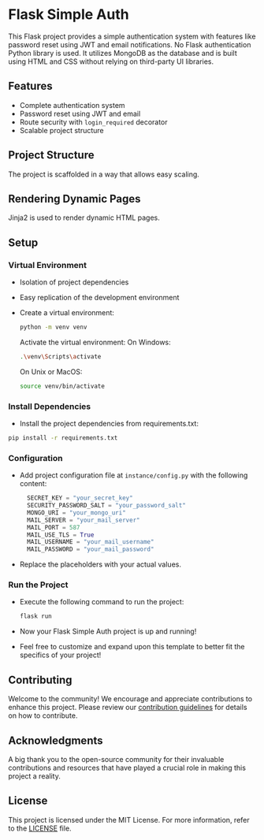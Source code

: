 # Flask Simple Auth

This Flask project provides a simple authentication system with features like password reset using JWT and email notifications. No Flask authentication Python library is used. It utilizes MongoDB as the database and is built using HTML and CSS without relying on third-party UI libraries.

## Features

- Complete authentication system
- Password reset using JWT and email
- Route security with `login_required` decorator
- Scalable project structure

## Project Structure

The project is scaffolded in a way that allows easy scaling.

## Rendering Dynamic Pages

Jinja2 is used to render dynamic HTML pages.

## Setup

### Virtual Environment

- Isolation of project dependencies
- Easy replication of the development environment
- Create a virtual environment:

   ```bash
   python -m venv venv
   ```

   Activate the virtual environment:
    On Windows:

    ```bash
    .\venv\Scripts\activate
    ```

   On Unix or MacOS:

    ```bash
    source venv/bin/activate
    ```

### Install Dependencies

- Install the project dependencies from requirements.txt:

```bash
pip install -r requirements.txt
```

### Configuration

- Add project configuration file at `instance/config.py` with the following content:

  ```python
    SECRET_KEY = "your_secret_key"
    SECURITY_PASSWORD_SALT = "your_password_salt"
    MONGO_URI = "your_mongo_uri"
    MAIL_SERVER = "your_mail_server"
    MAIL_PORT = 587
    MAIL_USE_TLS = True
    MAIL_USERNAME = "your_mail_username"
    MAIL_PASSWORD = "your_mail_password"
  ```

- Replace the placeholders with your actual values.

### Run the Project

- Execute the following command to run the project:

  ```bash
  flask run
  ```

- Now your Flask Simple Auth project is up and running!
- Feel free to customize and expand upon this template to better fit the specifics of your project!

## Contributing

Welcome to the community! We encourage and appreciate contributions to enhance this project. Please review our [contribution guidelines](CONTRIBUTING.md) for details on how to contribute.

## Acknowledgments

A big thank you to the open-source community for their invaluable contributions and resources that have played a crucial role in making this project a reality.

## License

This project is licensed under the MIT License. For more information, refer to the [LICENSE](LICENSE) file.
